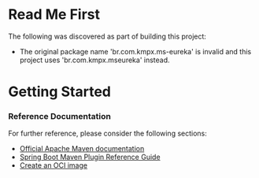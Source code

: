 # Read Me First
The following was discovered as part of building this project:

* The original package name 'br.com.kmpx.ms-eureka' is invalid and this project uses 'br.com.kmpx.mseureka' instead.

# Getting Started

### Reference Documentation
For further reference, please consider the following sections:

* [Official Apache Maven documentation](https://maven.apache.org/guides/index.html)
* [Spring Boot Maven Plugin Reference Guide](https://docs.spring.io/spring-boot/docs/3.2.1/maven-plugin/reference/html/)
* [Create an OCI image](https://docs.spring.io/spring-boot/docs/3.2.1/maven-plugin/reference/html/#build-image)


